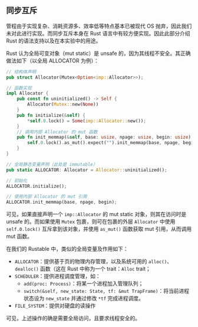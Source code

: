 ## 同步互斥

管程由于实现复杂、消耗资源多、效率低等特点基本已被现代 OS 抛弃，因此我们未对此进行实现。而同步互斥本身在 Rust 语言中有较方便实现。因此此部分介绍 Rust 的语法支持以及在本实验中的用途。

Rust 认为全局可变对象（mut static）是 unsafe 的，因为其线程不安全。其正确做法如下（以全局 ALLOCATOR 为例）：

```rust
// 结构体声明
pub struct Allocator(Mutex<Option<imp::Allocator>>);

// 函数实现
impl Allocator {
    pub const fn uninitialized() -> Self {
        Allocator(Mutex::new(None))
    }
    pub fn initialize(&self) {
        *self.0.lock() = Some(imp::Allocator::new());
    }
   	// 调用内部 Allocator 的 mut 函数
    pub fn init_memmap(&self, base: usize, npage: usize, begin: usize) {
        self.0.lock().as_mut().expect("").init_memmap(base, npage, begin);
    }
}

// 全局静态变量声明（此处是 immutable）
pub static ALLOCATOR: Allocator = Allocator::uninitialized();

// 初始化
ALLOCATOR.initialize();

// 使用内部 Allocator 的 mut 引用
ALLOCATOR.init_memmap(base, npage, begin);
```

可见，如果直接声明一个 `imp::Allocator` 的 mut static 对象，则其在访问时是 unsafe 的。而如果使用 `Mutex` 包裹，则可在包裹的外层 `Allocator` 中使用 `self.0.lock()` 互斥拿到该对象，并使用 `as_mut()` 函数获取 mut 引用，从而调用 mut 函数。

在我们的 Rustable 中，类似的全局变量及作用如下：

- `ALLOCATOR`：提供基于页的物理内存管理，以及系统可用的 `alloc()`、`dealloc()` 函数（这在 Rust 中称为一个 trait：`Alloc` trait；
- `SCHEDULER`：提供进程调度管理，如：
  - `add(proc: Process)`：将某一个进程加入管理队列；
  - `switch(&self, new_state: State, tf: &mut TrapFrame)`：将当前进程状态设为 `new_state` 并通过修改 `*tf` 完成进程调度。
- `FILE_SYSTEM`：提供对硬盘的读操作

可见，上述操作的确是需要全局访问，且要求线程安全的。